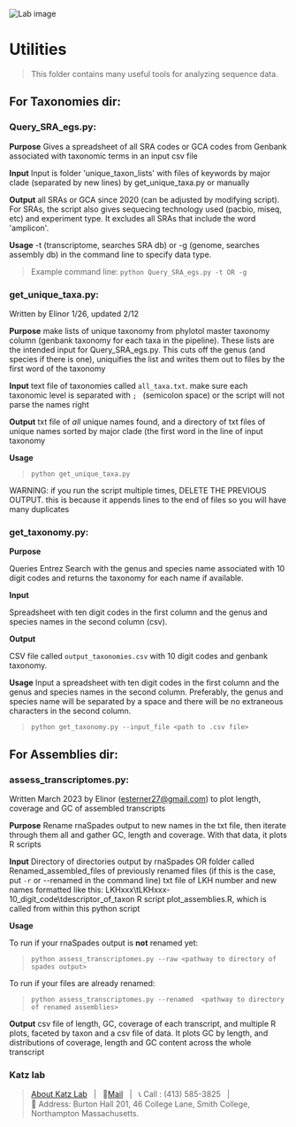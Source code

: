 ![Lab image](https://github.com/Katzlab/PhyloToL-6/blob/621517812a5ed4256f19ba26498a665bdd5060af/Katzlab.png)
# Utilities
> This folder contains many useful tools for analyzing sequence data.

## For Taxonomies dir:
### Query_SRA_egs.py:

**Purpose** Gives a spreadsheet of all SRA codes or GCA codes from Genbank associated with taxonomic terms in an input csv file

**Input** Input is folder 'unique_taxon_lists' with files of keywords by major clade (separated by new lines) by get_unique_taxa.py or manually 

**Output** all SRAs or GCA since 2020 (can be adjusted by modifying script). For SRAs, the script also gives sequecing technology used (pacbio, miseq, etc) and experiment type. It excludes all SRAs that include the word 'amplicon'.

**Usage** -t (transcriptome, searches SRA db) or -g (genome, searches assembly db) in the command line to specify data type. 
>  Example command line: `python Query_SRA_egs.py -t OR -g`

### get_unique_taxa.py: 
Written by Elinor 1/26, updated 2/12

**Purpose** make lists of unique taxonomy from phylotol master taxonomy column (genbank taxonomy for each taxa in the pipeline). These lists are the intended input for Query_SRA_egs.py. This cuts off the genus (and species if there is one), uniquifies the list and writes them out to files by the first word of the taxonomy

**Input** text file of taxonomies called `all_taxa.txt`. make sure each taxonomic level is separated with `; ` (semicolon space) or the script will not parse the names right

**Output** txt file of _all_ unique names found, and a directory of txt files of unique names sorted by major clade (the first word in the line of input taxonomy

**Usage**
>`python get_unique_taxa.py`

WARNING: if you run the script multiple times, DELETE THE PREVIOUS OUTPUT. this is because it appends lines to the 
end of files so you will have many duplicates

### get_taxonomy.py:

**Purpose** 

Queries Entrez Search with the genus and species name associated with 10 digit codes and returns the taxonomy for each name if available.

**Input**

Spreadsheet with ten digit codes in the first column and the genus and species names in the second column (csv).

**Output**

CSV file called `output_taxonomies.csv` with 10 digit codes and genbank taxonomy.

**Usage**
Input a spreadsheet with ten digit codes in the first column and the genus and species names in the second column. Preferably, the genus and species name will be separated by a space and there will be no extraneous characters in the second column.

>`python get_taxonomy.py --input_file <path to .csv file>`


## For Assemblies dir:
### assess_transcriptomes.py:
Written March 2023 by Elinor (esterner27@gmail.com) to plot length, coverage and GC of assembled transcripts

**Purpose** Rename rnaSpades output to new names in the txt file, then iterate through them all and gather GC, length and coverage. With that data, it plots R scripts

**Input**
	Directory of directories output by rnaSpades OR folder called Renamed_assembled_files of previously renamed files (if this is the case, put `-r` or --renamed in the command line)
	txt file of LKH number and new names formatted like this: LKHxxx\tLKHxxx-10_digit_code\tdescriptor_of_taxon
	R script plot_assemblies.R, which is called from within this python script

**Usage**

To run if your rnaSpades output is **not** renamed yet:
>`python assess_transcriptomes.py --raw <pathway to directory of spades output>`

To run if your files are already renamed:
>`python assess_transcriptomes.py --renamed  <pathway to directory of renamed assemblies>`

**Output** csv file of length, GC, coverage of each transcript, and multiple R plots, faceted by taxon and a csv file of data. It plots GC by length, and distributions of coverage, length and GC content across the whole transcript


### Katz lab
>[About Katz Lab](https://www.science.smith.edu/katz-lab/)  &nbsp; \| &nbsp;
📧[Mail](lkatz@smith.edu) &nbsp; \| &nbsp; 📞 Call : (413) 585-3825 &nbsp;   \|   
:office: Address: Burton Hall 201, 46 College Lane,
Smith College, Northampton Massachusetts.
